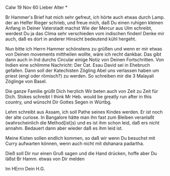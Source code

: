  Calw 19 Nov 60
Lieber Alter <Hebich>*

Br Hammer's Brief hat mich sehr gefreut, ich hörte auch etwas durch Lamp. der an Helfer Rieger schrieb, und freue mich, daß Du einen ruhigen kleinen Anfang in Deiner Vaterstadt machst Wie der Mercur aus Ulm schreibt, werdest Du ja das Clima sehr verschieden vom indischen finden! Denke mir auch, daß es dort in anderer Hinsicht bedeutend kühl hergeht.

Nun bitte ich Herrn Hammer schönstens zu grüßen und wenn er mir etwas von Deinen movements mittheilen wollte, wäre ich recht dankbar. Das gibt dann auch in Ind durchs Circular einige Notiz von Deinen Fortschritten. 
Von Indien eine schlimme Nachricht: Der Cat. Esau David sei in Ehebruch gefallen. Dann soll der Katechisten Zögling Abel uns verlassen haben um priest (engl oder römisch?) zu werden. So schreiben mir die 3 Malayali Zöglinge von Basel.

Die ganze Familie grüßt Dich herzlich Wir beten auch von Zeit zu Zeit für Dich. Stokes schreibt I think Mr Heb. would be greatly run after in this country, und wünscht Dir Gottes Segen in Würtbg.

Lehm schreibt aus Assam, ich soll Pathe seines Kindes werden. Er ist noch der alte curiose. In Bangalore hätte man ihn fast zum Bleiben veranlaßt (wahrscheinlich die Method[ist]s) und es ist ihm schon leid, daß ers nicht annahm. Bedauert dann aber wieder daß es ihm leid ist.

Meine Kisten sollen endlich kommen, so daß wir wenn Du besuchst mit Curry aufwarten können, wenn auch nicht mit dshanara padartha.

Dieß soll Dir nur einen Gruß sagen und die Hand drücken, hoffe aber Du läßst Br Hamm. etwas von Dir melden

 Im HErrn
 Dein H.G.

